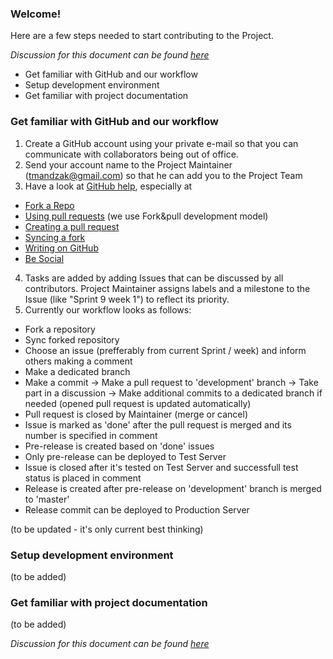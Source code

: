 ### Welcome!

Here are a few steps needed to start contributing to the Project.

*Discussion for this document can be found [here](https://github.com/EricpolUkraine/Ajour/issues/11)*

* Get familiar with GitHub and our workflow
* Setup development environment
* Get familiar with project documentation

### Get familiar with GitHub and our workflow
1. Create a GitHub account using your private e-mail so that you can communicate with collaborators being out of office.
2. Send your account name to the Project Maintainer (tmandzak@gmail.com) so that he can add you to the Project Team
3. Have a look at [GitHub help](https://help.github.com/), especially at
 * [Fork a Repo](https://help.github.com/articles/fork-a-repo)
 * [Using pull requests](https://help.github.com/articles/using-pull-requests) (we use Fork&pull development model)
 * [Creating a pull request](https://help.github.com/articles/creating-a-pull-request)
 * [Syncing a fork](https://help.github.com/articles/syncing-a-fork)
 * [Writing on GitHub](https://help.github.com/categories/88/articles)
 * [Be Social](https://help.github.com/articles/be-social)
4. Tasks are added by adding Issues that can be discussed by all contributors. Project Maintainer assigns labels and a milestone to the Issue (like "Sprint 9 week 1") to reflect its priority. 
5. Currently our workflow looks as follows:
  * Fork a repository
  * Sync forked repository 
  * Choose an issue (prefferably from current Sprint / week) and inform others making a comment
  * Make a dedicated branch 
  * Make a commit -> Make a pull request to 'development' branch -> Take part in a discussion ->
    Make additional commits to a dedicated branch if needed (opened pull request is updated automatically)
  * Pull request is closed by Maintainer (merge or cancel)  
  * Issue is marked as 'done' after the pull request is merged and its number is specified in comment
  * Pre-release is created based on 'done' issues
  * Only pre-release can be deployed to Test Server
  * Issue is closed after it's tested on Test Server and successfull test status is placed in comment
  * Release is created after pre-release on 'development' branch is merged to 'master' 
  * Release commit can be deployed to Production Server

(to be updated - it's only current best thinking)

### Setup development environment
(to be added)

### Get familiar with project documentation
(to be added)

*Discussion for this document can be found [here](https://github.com/EricpolUkraine/Ajour/issues/11)*

